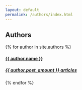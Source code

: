 ```yaml
---
layout: default
permalink: /authors/index.html
---
```


<div class="container">
  <h2 class="section-header">Authors</h2>
  <div data-card-deck class="card-deck card-deck--expanded-layout card-deck--wrap">
    {% for author in site.authors %}
    <div class="card">
        <a href="/authors/{{ author.link }}">
          <div class="card-bgImage sixteen-nine" style="background-image: url('{{ author.image }}');"></div>
          <div class="card-block">
            <h4 class="card-title">{{ author.name }}</h4>
            <h5 class="card-subtitle">{{ author.post_amount }} articles</h5>
          </div>
        </a>
      </div>
    {% endfor %}
  </div>
</div>
